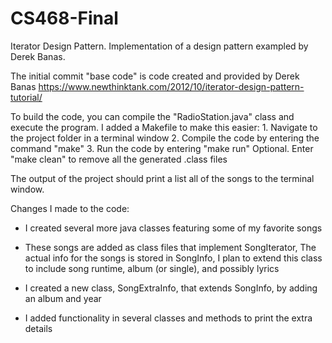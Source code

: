 # CS468-Final
Iterator Design Pattern. Implementation of a design pattern exampled by Derek Banas.

The initial commit "base code" is code created and provided by Derek Banas
https://www.newthinktank.com/2012/10/iterator-design-pattern-tutorial/

To build the code, you can compile the "RadioStation.java" class and execute the program.
I added a Makefile to make this easier:
    1. Navigate to the project folder in a terminal window
    2. Compile the code by entering the command "make"
    3. Run the code by entering "make run"
    Optional. Enter "make clean" to remove all the generated .class files

The output of the project should print a list all of the songs to the terminal window.


Changes I made to the code:
- I created several more java classes featuring some of my favorite songs
- These songs are added as class files that implement SongIterator,
   The actual info for the songs is stored in SongInfo, I plan to extend 
   this class to include song runtime, album (or single), and possibly lyrics

- I created a new class, SongExtraInfo, that extends SongInfo, by adding an album and year

- I added functionality in several classes and methods to print the extra details
